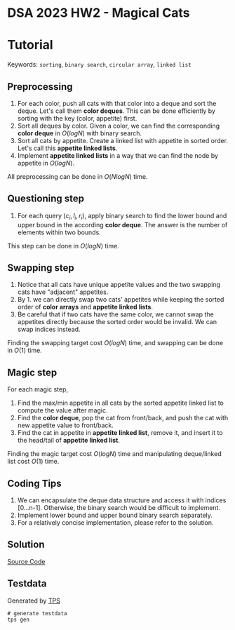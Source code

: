 # DSA 2023 HW2 - Magical Cats
# Tutorial
Keywords: `sorting`, `binary search`, `circular array`, `linked list`
## Preprocessing
1. For each color, push all cats with that color into a deque and sort the deque. Let's call them **color deques**. This can be done efficiently by sorting with the key (color, appetite) first.
3. Sort all deques by color. Given a color, we can find the corresponding **color deque** in $O(log N)$ with binary search.
4. Sort all cats by appetite. Create a linked list with appetite in sorted order. Let's call this **appetite linked lists**.
5. Implement **appetite linked lists** in a way that we can find the node by appetite in $O(log N)$.

All preprocessing can be done in $O(NlogN)$ time.
## Questioning step

1. For each query $(c_i,l_i,r_i)$, apply binary search to find the lower bound and upper bound in the according **color deque**. The answer is the number of elements within two bounds.

This step can be done in $O(logN)$ time.

## Swapping step
1. Notice that all cats have unique appetite values and the two swapping cats have "adjacent" appetites.
2. By 1. we can directly swap two cats' appetites while keeping the sorted order of **color arrays** and **appetite linked lists**. 
3. Be careful that if two cats have the same color, we cannot swap the appetites directly because the sorted order would be invalid. We can swap indices instead.

Finding the swapping target cost $O(logN)$ time, and swapping can be done in $O(1)$ time.
## Magic step

For each magic step,
1. Find the max/min appetite in all cats by the sorted appetite linked list to compute the value after magic.
2. Find the **color deque**, pop the cat from front/back, and push the cat with new appetite value to front/back.
3. Find the cat in appetite in **appetite linked list**, remove it, and insert it to the head/tail of **appetite linked list**.

Finding the magic target cost $O(logN)$ time and manipulating deque/linked list cost $O(1)$ time.
## Coding Tips
1. We can encapsulate the deque data structure and access it with indices [0...n-1]. Otherwise, the binary search would be difficult to implement.
2. Implement lower bound and upper bound binary search separately.
3. For a relatively concise implementation, please refer to the solution.

## Solution

[Source Code](./solution/sol.c)

## Testdata
Generated by [TPS](https://github.com/ioi-2017/tps)
```
# generate testdata
tps gen
```
